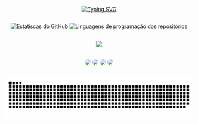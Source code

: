 <div align="center">

<a text-aling="center" href="https://git.io/typing-svg"><img src="https://readme-typing-svg.demolab.com?font=Pacifico&size=28&duration=3000&pause=1000&color=EDC5F8&center=true&vCenter=true&multiline=true&repeat=false&random=false&width=550&height=100&lines=++++++++++++%F0%9F%8C%BA+Hi%2C+welcome+to+my+profile!;+I'm+Adrielle+and+I'm+a+programming+student!" alt="Typing SVG" /></a>
</div>

##

<div align="center" > 
    <img width="49%" height="195px" src="https://github-readme-stats.vercel.app/api?username=Adri22K&show_icons=true&theme=dracula" alt="Estatiscas do GitHub"/>
    <img width="49%" height="195px" src="https://github-readme-stats.vercel.app/api/top-langs/?username=Adri22K&layout=compact&theme=dracula"  alt="Linguagens de programação dos repositórios"/>

</br>

</br>

<div> 
<p align="center">
  <a href="https://skillicons.dev">
    <img src="https://skillicons.dev/icons?i=github,c,html,css,java,js,mysql,php,postgres" />
  </a>
</p>
</div>

##


<div align="center"> 

<a href = "mailto:stollemberger35@gmail.com"> <img src="https://img.shields.io/badge/Gmail-D14836?style=for-the-badge&logo=gmail&logoColor=white"  style="border-radius: 30px" target="_blank"></a>
<a href="https://discord.gg/9NtTgDS7" target="_blank"><img src="https://img.shields.io/badge/Discord-7289DA?style=for-the-badge&logo=discord&logoColor=white" style="border-radius: 30px" target="_blank"></a> 
<a href="https://www.instagram.com/a.stollemberger/" target="_blank"><img src="https://img.shields.io/badge/Instagram-E4405F?style=for-the-badge&logo=instagram&logoColor=white" style="border-radius: 30px" target="_blank"></a> 
<a href="https://acrobat.adobe.com/id/urn:aaid:sc:US:0f20d826-e9c1-4340-b348-4a329710f239" target="_blank"><img src="https://img.shields.io/badge/Profile-EA4C89?style=for-the-badge&logo=Opsgenie&logoColor=white" style="border-radius: 30px" target="_blank"></a> 
 </div>

</br>

<div align="center"> 
<picture>
  <source
    media="prefers-color-scheme: dark"
    srcset="https://raw.githubusercontent.com/platane/snk/output/github-contribution-grid-snake-dark.svg"/>
  <img
    alt="github contribution grid snake animation"
    src="https://raw.githubusercontent.com/platane/snk/output/github-contribution-grid-snake.svg"/>
</picture>
</div>



